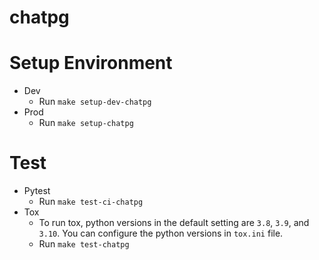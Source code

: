 # chatpg

# Setup Environment
- Dev
    - Run `make setup-dev-chatpg`
- Prod
    - Run `make setup-chatpg`

# Test
- Pytest
    - Run `make test-ci-chatpg`
- Tox
    - To run tox, python versions in the default setting are `3.8`, `3.9`, and `3.10`. You can configure the python versions in `tox.ini` file.
    - Run `make test-chatpg`
